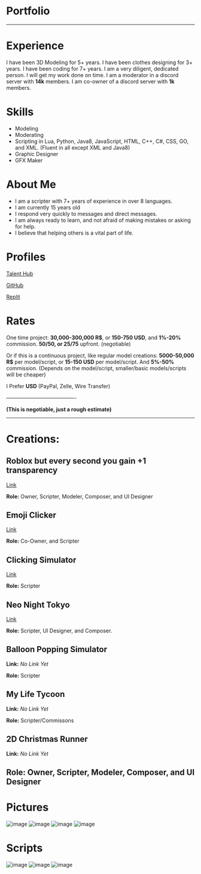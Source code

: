 # Portfolio
---------------------------------------------------------------
# Experience 
I have been 3D Modeling for 5+ years. I have been clothes designing for 3+ years. I have been coding for 7+ years. I am a very diligent, dedicated person. I will get my work done on time. I am a moderator in a discord server with **14k** members. I am co-owner of a discord server with **1k** members.

# Skills

- Modeling
- Moderating
- Scripting in Lua, Python, Java8, JavaScript, HTML, C++, C#, CSS, GO, and XML. (Fluent in all except XML and Java8)
- Graphic Designer
- GFX Maker

# About Me
- I am a scripter with 7+ years of experience in over 8 languages.
- I am currently 15 years old
- I respond very quickly to messages and direct messages.
- I am always ready to learn, and not afraid of making mistakes or asking for help.
- I believe that helping others is a vital part of life.

# Profiles
[Talent Hub](https://talent.roblox.com/creators/1016351019) 

[GitHub](https://github.com/OOOPil?tab=repositories)

[Replit](https://replit.com/@Yo-BoyzIts-CJ?username=Yo-BoyzIts-CJ)

# Rates

One time project: **30,000-300,000 R$**, or **150-750 USD**, and **1%-20%** commission. **50/50, or 25/75** upfront. (negotiable)

Or if this is a continuous project, like regular model creations: **5000-50,000 R$** per model/script, or **15-150 USD** per model/script. And **5%-50%** commission. (Depends on the model/script, smaller/basic models/scripts will be cheaper)


I Prefer **USD** (PayPal, Zelle, Wire Transfer)

—————————————-

**(This is negotiable, just a rough estimate)**


--------------------
# Creations:

## Roblox but every second you gain +1 transparency

[Link](www.roblox.com/games/11646927116/Roblox-but-every-second-you-gain-1-transparency) 

**Role:** Owner, Scripter, Modeler, Composer, and UI Designer


## Emoji Clicker

[Link](www.roblox.com/games/5181978738/EMOJIS)

**Role:** Co-Owner, and Scripter


## Clicking Simulator

[Link](www.roblox.com/games/10298221799/Clicking-Simulator-3-0-VOICE-CHAT-BETA)

**Role:** Scripter

## Neo Night Tokyo
[Link](www.roblox.com/games/11313452152/Neo-Night-Tokyo)

**Role:** Scripter, UI Designer, and Composer.

## Balloon Popping Simulator
**Link:** *No Link Yet*

**Role:** Scripter

## My Life Tycoon
**Link:** *No Link Yet*

**Role:** Scripter/Commissons

## 2D Christmas Runner
**Link:** *No Link Yet*

**Role:** Owner, Scripter, Modeler, Composer, and UI Designer
------------------------------

# Pictures

![image](https://user-images.githubusercontent.com/82431866/205536066-90549882-dc41-4724-8777-6abe16bbd2e0.png)
![image](https://user-images.githubusercontent.com/82431866/205536909-a783e315-92f6-4cce-b87c-b077d8e7546e.png)
![image](https://user-images.githubusercontent.com/82431866/205537076-f92a6fae-5cfc-4d31-bcc4-8c0adc088c67.png)
![image](https://user-images.githubusercontent.com/82431866/205537774-99ffb4e8-4bf2-4acc-83b1-cc32b294bee0.png)

# Scripts
![image](https://user-images.githubusercontent.com/82431866/205538544-fc4154e8-f766-43a8-a513-7d3fd304c290.png)
![image](https://user-images.githubusercontent.com/82431866/205538549-326e4da5-0acd-4552-8d06-7787d5cebbd1.png) ![image](https://user-images.githubusercontent.com/82431866/205538690-fd414e63-f12a-4ee4-a30a-95a240746776.png)






